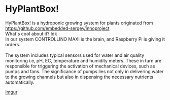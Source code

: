 # HyPlantBox!

HyPlantBox! is a hydroponic growing system for plants originated from https://github.com/embedded-sergey/innoproject
<br />What's cool about it? Idk
<br />In our system CONTROLLINO MAXI is the brain, and Raspberry Pi is giving it orders.
<br />
<br />
The system includes typical sensors used for water and air quality monitoring i.e, pH, EC, temperature and humidity meters. These in turn are responsible for triggering the activation of mechanical devices, such as pumps and fans. The significance of pumps lies not only in delivering water to the growing channels but also in dispensing the necessary nutrients automatically.

[Imgur](https://i.imgur.com/GRiIz8y.gifv)

